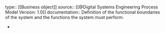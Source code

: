 type:: [[Business object]]
source:: [[@Digital Systems Engineering Process Model Version: 1.0]]
documentation:: Definition of the functional boundaries of the system and the functions the system must perform.

-